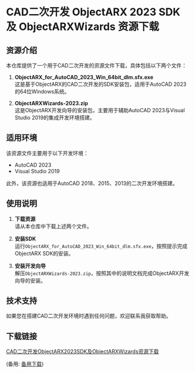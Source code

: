 # CAD二次开发 ObjectARX 2023 SDK 及 ObjectARXWizards 资源下载

## 资源介绍

本仓库提供了一个用于CAD二次开发的资源文件下载，具体包括以下两个文件：

1. **ObjectARX_for_AutoCAD_2023_Win_64bit_dlm.sfx.exe**  
   这是基于ObjectARX的CAD二次开发的SDK安装包，适用于AutoCAD 2023的64位Windows系统。

2. **ObjectARXWizards-2023.zip**  
   这是ObjectARX开发向导的安装包，主要用于辅助AutoCAD 2023与Visual Studio 2019的集成开发环境搭建。

## 适用环境

该资源文件主要用于以下开发环境：

- AutoCAD 2023
- Visual Studio 2019

此外，该资源也适用于AutoCAD 2018、2015、2013的二次开发环境搭建。

## 使用说明

1. **下载资源**  
   请从本仓库中下载上述两个文件。

2. **安装SDK**  
   运行`ObjectARX_for_AutoCAD_2023_Win_64bit_dlm.sfx.exe`，按照提示完成ObjectARX SDK的安装。

3. **安装开发向导**  
   解压`ObjectARXWizards-2023.zip`，按照其中的说明文档完成ObjectARX开发向导的安装。

## 技术支持

如果您在搭建CAD二次开发环境时遇到任何问题，欢迎联系我获取帮助。

## 下载链接
[CAD二次开发ObjectARX2023SDK及ObjectARXWizards资源下载](https://pan.quark.cn/s/181631156739) 

(备用: [备用下载](https://pan.baidu.com/s/1KGs5Ulal6it0Dn3zgk5Jiw?pwd=1234))
